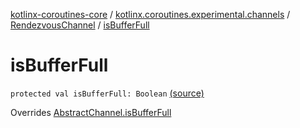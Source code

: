 [kotlinx-coroutines-core](../../index.md) / [kotlinx.coroutines.experimental.channels](../index.md) / [RendezvousChannel](index.md) / [isBufferFull](.)

# isBufferFull

`protected val isBufferFull: Boolean` [(source)](http://github.com/kotlin/kotlinx.coroutines/tree/master/kotlinx-coroutines-core/src/main/kotlin/kotlinx/coroutines/experimental/channels/RendezvousChannel.kt#L30)

Overrides [AbstractChannel.isBufferFull](../-abstract-channel/is-buffer-full.md)

